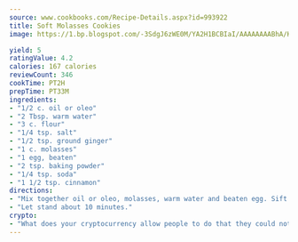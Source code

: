 ```yaml
---
source: www.cookbooks.com/Recipe-Details.aspx?id=993922
title: Soft Molasses Cookies
image: https://1.bp.blogspot.com/-3SdgJ6zWE0M/YA2H1BCBIaI/AAAAAAAABhA/KLu9yTsYBMkJQudB_uFGwTypBtmTiBfZgCLcBGAsYHQ/s320/4.png

yield: 5
ratingValue: 4.2
calories: 167 calories
reviewCount: 346
cookTime: PT2H
prepTime: PT33M
ingredients:
- "1/2 c. oil or oleo"
- "2 Tbsp. warm water"
- "3 c. flour"
- "1/4 tsp. salt"
- "1/2 tsp. ground ginger"
- "1 c. molasses"
- "1 egg, beaten"
- "2 tsp. baking powder"
- "1/4 tsp. soda"
- "1 1/2 tsp. cinnamon"
directions:
- "Mix together oil or oleo, molasses, warm water and beaten egg. Sift together dry ingredients and add to the first mixture; mix thoroughly."
- "Let stand about 10 minutes."
crypto:
- "What does your cryptocurrency allow people to do that they could not do otherwise, and how does it help them do existing tasks more quickly or cheaply?"
---
```

